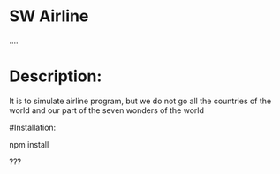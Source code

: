 # SW Airline

....

# Description:

It is to simulate airline program, 
but we do not go all the countries of the world and our part of the seven wonders of the world

#Installation:

npm install 

???
